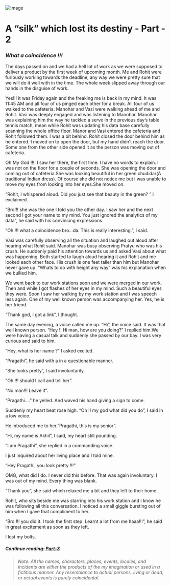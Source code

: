 ![image](/images/silk/silk-destiny-2.png)

# A “silk” which lost its destiny - Part - 2

### *What a coincidence !!!*

The days passed on and we had a hell lot of work as we were supposed to deliver a product by the first week of upcoming month. Me and Rohit were furiously working towards the deadline, any way we were pretty sure that we will do it well with in the time. The whole week slipped away through our hands in the disguise of work.

Yes!!! it was Friday again and the freaking me is back in my mind. It was 11:45 AM and all four of us pinged each other for a break. All four of us walked to the cafeteria. Manohar and Vasi were walking ahead of me and Rohit. Vasi was deeply engaged and was listening to Manohar. Manohar was explaining him the way he tackled a serve in the previous day’s table tennis match, mean while Rohit was updating his data base carefully scanning the whole office floor. Manor and Vasi entered the cafeteria and Rohit followed them. I was a bit behind. Rohit closed the door behind him as he entered. I moved on to open the door, but my hand didn’t reach the door. Some one from the other side opened it as the person was moving out of cafeteria.

Oh My God !!!! I saw her there, the first time. I have no words to explain. I was not on the floor for a couple of seconds. She was opening the door and coming out of cafeteria.She was looking beautiful in her green chudidar(A traditional Indian dress). Of course she did not notice me but i was unable to move my eyes from looking into her eyes.She moved on.

“Rohit, I whispered aloud. Did you just see that beauty in the green? ” I exclaimed.

“Bro!!! she was the one I told you the other day. I saw her and the next second I got your name to my mind. You just ignored the analytics of my data”,  he said with his convincing expressions.

“Oh !!! what a coincidence bro…da. This is really interesting.”, I said.

Vasi was carefully observing all the situation and laughed out aloud after hearing what Rohit said. Manohar was busy observing Pratyu who was his crush. He suddenly paid his attention towards us and asked Vasi about what was happening. Both started to laugh aloud hearing it and Rohit and me looked each other face. His crush is one feet taller than him but Manohar never gave up. “Whats to do with height any way” was his explanation when we bullied him.

We went back to our work stations soon and we were merged in our work. Then and while I got flashes of her eyes in my mind. Such a beautiful eyes they were. Soon I saw her walking by my work station and I was speech less again. One of my well known person was accompanying her. Yes, he is her friend.

“Thank god, I got a link”, I thought.

The same day evening, a voice called me up. “Hi”, the voice said. It was that well known person. “Hey !! Hi man, how are you doing?” I replied him.We were having a casual talk and suddenly she passed by our bay. I was very curious and said to him.

“Hey, what is her name ?” I asked excited.

“Pragathi”, he said with a in a questionable manner.

“She looks pretty”, I said involuntarily.

“Oh !!! should I call and tell her”.

“No man!!! Leave it”.

“Pragathi….” he yelled. And waved his hand giving a sign to come.

Suddenly my heart beat rose high. “Oh !! my god what did you do”, I said in a low voice.

He introduced me to her,”Pragathi, this is my senior”.

“Hi, my name is Akhil”, I said, my heart still pounding.

“I am Pragathi”, she replied in a commanding voice.

I just inquired about her living place and I told mine.

“Hey Pragathi, you look pretty !!!”

OMG, what did I do. I never did this before. That was again involuntary. I was out of my mind. Every thing was blank.

“Thank you”, she said which relaxed me a bit and they left to their home.

Rohit, who sits beside me was starring into his work station and I know he was following all this conversation. I noticed a small giggle bursting out of him when I gave that compliment to her.

“Bro !!! you did it. I took the first step. Learnt a lot from me haaa!!!”, he said in great excitement as soon as they left.

I lost my bolts.

##### Continue reading: *[Part-3](https://akhil-ghatiki.github.io/#/silk-destiny-3)*

> ######  *Note: All the names, characters, places, events, locales, and incidents are either the products of the my imagination or used in a fictitious manner. Any resemblance to actual persons, living or dead, or actual events is purely coincidental.*
